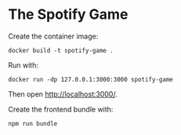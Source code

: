 # The Spotify Game

Create the container image:
```
docker build -t spotify-game .
```
Run with:
```
docker run -dp 127.0.0.1:3000:3000 spotify-game
```
Then open [http://localhost:3000/](http://localhost:3000).


Create the frontend bundle with:
```
npm run bundle
```
